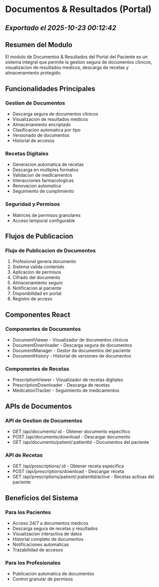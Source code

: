 # Documentos & Resultados (Portal)
*Exportado el 2025-10-23 00:12:42*
---

## Resumen del Modulo

El modulo de Documentos & Resultados del Portal del Paciente es un sistema integral que permite la gestion segura de documentos clinicos, visualizacion de resultados medicos, descarga de recetas y almacenamiento protegido.

## Funcionalidades Principales

### Gestion de Documentos

- Descarga segura de documentos clinicos
- Visualizacion de resultados medicos
- Almacenamiento encriptado
- Clasificacion automatica por tipo
- Versionado de documentos
- Historial de accesos
### Recetas Digitales

- Generacion automatica de recetas
- Descarga en multiples formatos
- Validacion de medicamentos
- Interacciones farmacologicas
- Renovacion automatica
- Seguimiento de cumplimiento
### Seguridad y Permisos

- Matrices de permisos granulares
- Acceso temporal configurable
## Flujos de Publicacion

### Flujo de Publicacion de Documentos

1. Profesional genera documento
1. Sistema valida contenido
1. Aplicacion de permisos
1. Cifrado del documento
1. Almacenamiento seguro
1. Notificacion al paciente
1. Disponibilidad en portal
1. Registro de acceso
## Componentes React

### Componentes de Documentos

- DocumentViewer - Visualizador de documentos clinicos
- DocumentDownloader - Descarga segura de documentos
- DocumentManager - Gestor de documentos del paciente
- DocumentHistory - Historial de versiones de documentos
### Componentes de Recetas

- PrescriptionViewer - Visualizador de recetas digitales
- PrescriptionDownloader - Descarga de recetas
- MedicationTracker - Seguimiento de medicamentos
## APIs de Documentos

### API de Gestion de Documentos

- GET /api/documents/:id - Obtener documento especifico
- POST /api/documents/download - Descargar documento
- GET /api/documents/patient/:patientId - Documentos del paciente
### API de Recetas

- GET /api/prescriptions/:id - Obtener receta especifica
- POST /api/prescriptions/download - Descargar receta
- GET /api/prescriptions/patient/:patientId/active - Recetas activas del paciente
## Beneficios del Sistema

### Para los Pacientes

- Acceso 24/7 a documentos medicos
- Descarga segura de recetas y resultados
- Visualizacion interactiva de datos
- Historial completo de documentos
- Notificaciones automaticas
- Trazabilidad de accesos
### Para los Profesionales

- Publicacion automatica de documentos
- Control granular de permisos
